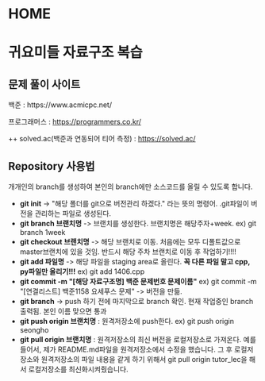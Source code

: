 # HOME

<h1>귀요미들 자료구조 복습</h1>

<h2>문제 풀이 사이트</h2>
백준 : https://www.acmicpc.net/

프로그래머스 : https://programmers.co.kr/

++ solved.ac(백준과 연동되어 티어 측정) : https://solved.ac/

<h2>Repository 사용법</h2>    
개개인의 branch를 생성하여 본인의 branch에만 소스코드를 올릴 수 있도록 합니다.  

- **git init** -> "해당 폴더를 git으로 버전관리 하겠다." 라는 뜻의 명령어. .git파일이 버전을 관리하는 파일로 생성된다. 
- **git branch 브랜치명** -> 브랜치를 생성한다. 브랜치명은 해당주자+week. ex) git branch 1week
- **git checkout 브랜치명** -> 해당 브랜치로 이동. 처음에는 모두 디폴트값으로 master브랜치에 있을 것임. 반드시 해당 주차 브랜치로 이동 후 작업하기!!!!
- **git add 파일명** -> 해당 파일을 staging area로 올린다. <strong>꼭 다른 파일 말고 cpp, py파일만 올리기!!!</strong> ex) git add 1406.cpp 
- **git commit -m "[해당 자료구조명] 백준 문제번호 문제이름"**  ex) git commit -m "[연결리스트] 백준1158 요세푸스 문제" -> 버전을 만듦.
- **git branch** -> push 하기 전에 마지막으로 branch 확인. 현재 작업중인 branch 출력됨. 본인 이름 맞으면 통과
- **git push origin 브랜치명** : 원격저장소에 push한다. ex) git push origin seongho
- **git pull origin 브랜치명** : 원격저장소의 최신 버전을 로컬저장소로 가져온다. 예를들어서, 제가 README.md파일을 원격저장소에서 수정을 했습니다. 그 후 로컬저장소와 원격저장소의 파일 내용을 같게 하기 위해서 git pull origin tutor_lec을 해서 로컬저장소를 최신화시켜줬습니다. 
